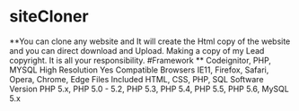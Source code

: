 # siteCloner
**You can clone any website and It will create the Html copy of the website and you can direct download and Upload. Making a copy of my Lead copyright. It is all your responsibility. 
#Framework	** Codeignitor, PHP, MYSQL
High Resolution	Yes
Compatible Browsers	IE11, Firefox, Safari, Opera, Chrome, Edge
Files Included	HTML, CSS, PHP, SQL
Software Version	PHP 5.x, PHP 5.0 - 5.2, PHP 5.3, PHP 5.4, PHP 5.5, PHP 5.6, MySQL 5.x
